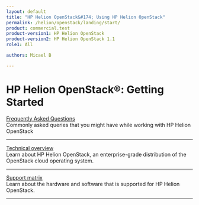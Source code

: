 ```yaml
---
layout: default
title: "HP Helion OpenStack&#174; Using HP Helion OpenStack"
permalink: /helion/openstack/landing/start/
product: commercial.test
product-version1: HP Helion OpenStack
product-version2: HP Helion OpenStack 1.1
role1: All

authors: Micael B

---
```

<!--UNDER REVISION-->

<script>

function PageRefresh {
onLoad="window.refresh"
}

PageRefresh();

</script>

<!--
<p style="font-size: small;"> <a href="/helion/openstack/3rd-party-license-agreements/">&#9664; PREV</a> | <a href="/helion/openstack/">&#9650; UP</a> | NEXT &#9654; </p>
-->

# HP Helion OpenStack&#174;: Getting Started

[Frequently Asked Questions](/helion/openstack/faq/)
<br>Commonly asked queries that you might have while working with HP Helion OpenStack
<hr>

[Technical overview](/helion/openstack/technical-overview/)
<br>Learn about HP Helion OpenStack, an enterprise-grade distribution of the OpenStack cloud operating system.
<hr>

[Support matrix](helion/openstack/support-matrix/)
<br>Learn about the hardware and software that is supported for HP Helion OpenStack.
<hr>
